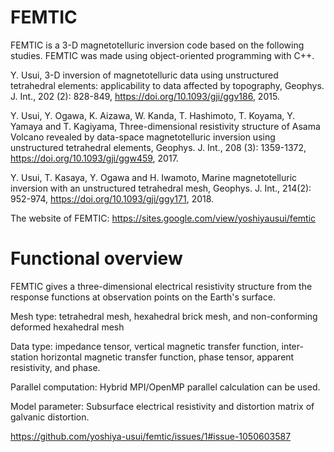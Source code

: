 # FEMTIC
FEMTIC is a 3-D magnetotelluric inversion code based on the following studies. 
FEMTIC was made using object-oriented programming with C++.

Y. Usui, 3-D inversion of magnetotelluric data using unstructured tetrahedral elements: applicability to data affected by topography, Geophys. J. Int., 202 (2): 828-849, https://doi.org/10.1093/gji/ggv186, 2015.

Y. Usui, Y. Ogawa, K. Aizawa, W. Kanda, T. Hashimoto, T. Koyama, Y. Yamaya and T. Kagiyama, Three-dimensional resistivity structure of Asama Volcano revealed by data-space magnetotelluric inversion using unstructured tetrahedral elements, Geophys. J. Int., 208 (3): 1359-1372, https://doi.org/10.1093/gji/ggw459, 2017.

Y. Usui, T. Kasaya, Y. Ogawa and H. Iwamoto, Marine magnetotelluric inversion with an unstructured tetrahedral mesh, Geophys. J. Int., 214(2): 952-974, https://doi.org/10.1093/gji/ggy171, 2018.

The website of FEMTIC:
https://sites.google.com/view/yoshiyausui/femtic

# Functional overview
FEMTIC gives a three-dimensional electrical resistivity structure from the response functions at observation points on the Earth's surface.

Mesh type: tetrahedral mesh, hexahedral brick mesh, and non-conforming deformed hexahedral mesh

Data type: impedance tensor, vertical magnetic transfer function, inter-station horizontal magnetic transfer function, phase tensor, apparent resistivity, and phase.

Parallel computation: Hybrid MPI/OpenMP parallel calculation can be used.

Model parameter: Subsurface electrical resistivity and distortion matrix of galvanic distortion.

https://github.com/yoshiya-usui/femtic/issues/1#issue-1050603587
